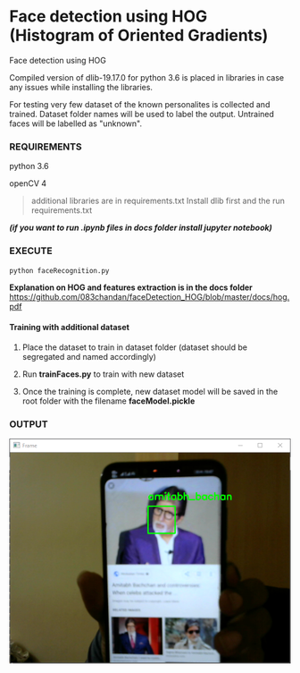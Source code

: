 # Face detection using HOG (Histogram of Oriented Gradients)
Face detection using HOG

Compiled version of dlib-19.17.0 for python 3.6 is placed in libraries in case any issues while installing the libraries.

For testing very few dataset of the known personalites is collected and trained. Dataset folder names will be used to label the output.
Untrained faces will be labelled as "unknown".


### REQUIREMENTS

python 3.6

openCV 4

> additional libraries are in requirements.txt
> Install dlib first and the run requirements.txt


***(if you want to run .ipynb files in docs folder install jupyter notebook)***

### EXECUTE

``` bash
python faceRecognition.py
```

**Explanation on HOG and features extraction is in the docs folder**
https://github.com/083chandan/faceDetection_HOG/blob/master/docs/hog.pdf

#### Training with additional dataset

1. Place the dataset to train in dataset folder (dataset should be segregated and named accordingly)

2. Run **trainFaces.py** to train with new dataset

3. Once the training is complete, new dataset model will be saved in the root folder with the filename **faceModel.pickle**


### OUTPUT

![OUTPUT](https://github.com/083chandan/faceDetection_HOG/blob/master/output/Capture.PNG)
